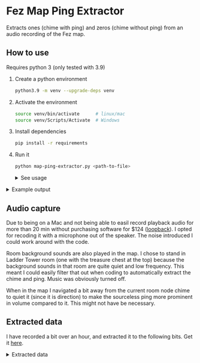 # Fez Map Ping Extractor

Extracts ones (chime with ping) and zeros (chime without ping) from an audio recording of the Fez map.


## How to use

Requires python 3 (only tested with 3.9)

1. Create a python environment  
   ```sh
   python3.9 -m venv --upgrade-deps venv
   ```
2. Activate the environment  
   ```sh
   source venv/bin/activate      # linux/mac
   source venv/Scripts/Activate  # Windows
   ```
3. Install dependencies
   ```sh
   pip install -r requirements
   ```
4. Run it
   ```sh
   python map-ping-extractor.py <path-to-file>
   ```
   <details>
   <summary>See usage</summary>
   
   ```
   $ python map-ping-extractor.py --help
   usage: map-ping-extractor.py [-h] [--visualize] [--offset OFFSET] [--duration DURATION] [--background BACKGROUND] [--partition PARTITION]
                                file
   
   positional arguments:
     file                  audio file of map ping to analyze
   
   optional arguments:
     -h, --help            show this help message and exit
     --visualize           show the plot (WARNING! Slow for big files)
     --offset OFFSET       offset in seconds into the file to start parsing
     --duration DURATION   for how many seconds to parse
     --background BACKGROUND
                           manually set the background threshold value above where peaks should be found (DEFAULT: determined automatically)
     --partition PARTITION
                           manually set the partition value threshold to separate ping and chime peaks (DEFAULT: determined automatically)
   ```
   </details>

<details>
<summary>Example output</summary>

*Program terminal output:*

```
$ python map-ping-extractor.py long-capture-map-ping.ogg --duration 200 --visualize                                                                                                                                                                                                   ⬢ system
Loading file...
Filtering...
Normalizing...
Detecting peaks...
Analysis metrics:
  Background threshold: 0.014
   Partition threshold: 0.708
         Ping variance: 0.037
        Chime variance: 0.084
   Ping-chime distance: 0.542

Extracted output:
000000000000001000000000000000000000000000000000000000000000000000000000000000000010001000 

Loading visualization. NOTE! This is CPU and memory intensive for big files.
```

*Visualization:*

![Visualization example image](map_ping_visualization_example.png)
</details>

## Audio capture

Due to being on a Mac and not being able to easil record playback audio for more
than 20 min without purchasing software for $124 ([loopback][loopback]). I opted
for recoding it with a microphone out of the speaker. The noise introduced I could
work around with the code.

[loopback]: https://rogueamoeba.com/loopback/

Room background sounds are also played in the map. I chose to stand in Ladder
Tower room (one with the treasure chest at the top) because the background sounds
in that room are quite quiet and low frequency. This meant I could easily filter
that out when coding to automatically extract the chime and ping. Music was obviously
turned off.

When in the map I navigated a bit away from the current room node chime to quiet
it (since it is direction) to make the sourceless ping more prominent in volume
compared to it. This might not have be necessary.


## Extracted data

I have recorded a bit over an hour, and extracted it to the following bits.
Get it [here][source-audio].

[source-audio]: https://drive.google.com/file/d/1d_Xo8uryVaCIeCYvZLl85rBM6HlUp92P/view

<details>
<summary>Extracted data</summary>

`0`s are the current room node chimes without a ping, and `1`s where the ping was present.  
*Note!* I've grouped 64 bits per line for no other reason than of readability.

```
0000000000000010000000000000000000000000000000000000000000000000
0000000000000000001000100000000000000000000000000100000000000000
0000000000000000000000000010000000000000001000000000000001000000
0000000000000100000000000000000000000000000000000000000000000000
0000000000001000000000000000100000000010000000001000000000000000
0000010000000001000001000000000100000000000000010000000000000000
0000000000000000000000000100000000000000000000000000000000000000
0000000000000000000000000000000000000010000000000000000000100000
0000000000010000000000000000000000000000000000000001000000000000
0000000000000000000000000000000000000000000000100000000000001000
0000000100000000000000000000000000000000000000001000010000000000
0000000001100000000000000010000000000010010000000000000000000000
0000000010000000000000000000000000000000000000000000000000000000
0100000000000000000000000000000000000000000100000000000000000001
0000000000000000000001000000001000001000000000100000000000000010
0000000010000000000000000000000000000000000000000100000000000000
0000000000000000000000000000000000000000000000000000000000100000
0000000001000000000000000100000000010000000000000000000000001000
0000000001000000001000000000100000010000000000000000000100000000
0000001000000000000001000000000000000000000000001000000000000001
0000000000000000000000000010000000000000010000000000000000000000
0000100000000000010000000000000001000000000000000000000000000000
0100000000100000000000000000000000000000000000000000100000000001
0001000000000010000000000000000000000000000000000000000000000100
0000000000000000000000000000000000000000000000000000000000000000
0000000000000000000000000000000000000000001000000000010000000000
0000000001000000000000000000000000000000000000000000000000001000
0010000000000000000000000000001000000000000110000000010000000000
0000010000000000000000100000000000000000000000000000100000000000
0000100000000000000000001000000000000000000000000000000000000100
0010000000000000000000010000000011000000000000000000000000000001
0000000000
```
</details>
